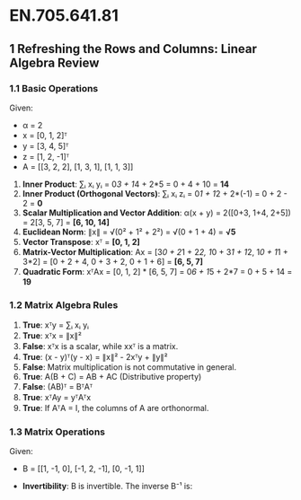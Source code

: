 # EN.705.641.81

## 1 Refreshing the Rows and Columns: Linear Algebra Review

### 1.1 Basic Operations

Given:
- α = 2
- x = [0, 1, 2]ᵀ
- y = [3, 4, 5]ᵀ
- z = [1, 2, -1]ᵀ
- A = [[3, 2, 2], [1, 3, 1], [1, 1, 3]]

1. **Inner Product**: ∑ᵢ xᵢ yᵢ = 0*3 + 1*4 + 2*5 = 0 + 4 + 10 = **14**
2. **Inner Product (Orthogonal Vectors)**: ∑ᵢ xᵢ zᵢ = 0*1 + 1*2 + 2*(-1) = 0 + 2 - 2 = **0**
3. **Scalar Multiplication and Vector Addition**: α(x + y) = 2([0+3, 1+4, 2+5]) = 2[3, 5, 7] = **[6, 10, 14]**
4. **Euclidean Norm**: ∥x∥ = √(0² + 1² + 2²) = √(0 + 1 + 4) = **√5**
5. **Vector Transpose**: xᵀ = **[0, 1, 2]**
6. **Matrix-Vector Multiplication**: Ax = [3*0 + 2*1 + 2*2, 1*0 + 3*1 + 1*2, 1*0 + 1*1 + 3*2] = [0 + 2 + 4, 0 + 3 + 2, 0 + 1 + 6] = **[6, 5, 7]**
7. **Quadratic Form**: xᵀAx = [0, 1, 2] * [6, 5, 7] = 0*6 + 1*5 + 2*7 = 0 + 5 + 14 = **19**

### 1.2 Matrix Algebra Rules

1. **True**: xᵀy = ∑ᵢ xᵢ yᵢ
2. **True**: xᵀx = ∥x∥²
3. **False**: xᵀx is a scalar, while xxᵀ is a matrix.
4. **True**: (x - y)ᵀ(y - x) = ∥x∥² - 2xᵀy + ∥y∥²
5. **False**: Matrix multiplication is not commutative in general.
6. **True**: A(B + C) = AB + AC (Distributive property)
7. **False**: (AB)ᵀ = BᵀAᵀ
8. **True**: xᵀAy = yᵀAᵀx
9. **True**: If AᵀA = I, the columns of A are orthonormal.

### 1.3 Matrix Operations

Given:
- B = [[1, -1, 0], [-1, 2, -1], [0, -1, 1]]

- **Invertibility**: B is invertible. The inverse B⁻¹ is:
